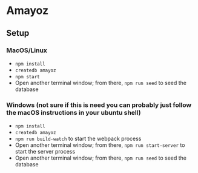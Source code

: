 # Amayoz

## Setup

### MacOS/Linux

* `npm install`
* `createdb amayoz`
* `npm start`
* Open another terminal window; from there, `npm run seed` to seed the database

### Windows (not sure if this is need you can probably just follow the macOS instructions in your ubuntu shell)

* `npm install`
* `createdb amayoz`
* `npm run build-watch` to start the webpack process
* Open another terminal window; from there, `npm run start-server` to start the server process
* Open another terminal window; from there, `npm run seed` to seed the database
